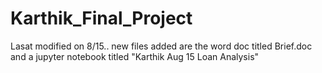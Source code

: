 # Karthik_Final_Project
Lasat modified on 8/15.. new files added are the word doc titled Brief.doc and a jupyter notebook titled "Karthik Aug 15 Loan Analysis"
